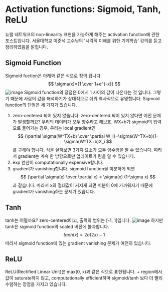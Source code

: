 # Activation functions: Sigmoid, Tanh, ReLU
뉴럴 네트워크의 non-linearity 표현을 가능하게 해주는 activation function에 관한 포스트입니다. 서울대학교 이준석 교수님의 '시각적 이해를 위한 기계학습' 강의를 듣고 정리하였음을 밝힙니다.
## Sigmoid Function
Sigmoid fuction은 아래와 같은 식으로 정의 됩니다.
$$
\sigma(x)={1 \over 1+e^{-x}}
$$
![image](https://user-images.githubusercontent.com/11609881/112778853-6c2c7a80-9080-11eb-9af8-44d9b93ce0a6.png)
Sigmoid function의 장점은 0에서 1 사이의 값이 나온다는 것 입니다. 그렇기 때문에 사람이 값을 해석하기가 상대적으로 쉬워 역사적으로 유명합니다.
Sigmoid function의 단점은 세 가지가 있습니다.
1. zero-centered 되어 있지 않습니다.
zero-centered 되어 있지 않다면 어떤 문제가 발생할까요? 우리의 데이터가 모두 양수라고 해보죠. WX+b가 sigmoid의 입력으로 들어가는 경우, 우리는 local gradient인
$$
{\partial \sigma(W^TX+b) \over \partial W_i}=\sigma(W^TX+b)(1-\sigma(W^TX+b)X_i
$$
를 구해야 합니다. 식을 살펴보면 3가지 요소가 모두 양수임을 알 수 있습니다. 따라서 gradient는 계속 한 방향으로만 업데이트가 됨을 알 수 있습니다.
2. exp 연산이 computationally expensive합니다.
3. gradient가 vanishing합니다.
sigmoid function을 미분하게 되면
$$
{\partial \sigma(x) \over \partial x} = \sigma(x) (1-\sigma x)
$$
과 같습니다. 따라서 x의 절대값이 커지게 되면 미분이 0에 가까워지기 때문에 gradient가 vanishing하는 문제가 있습니다.
## Tanh
tanh는 어떨까요? zero-centered이고, 출력의 범위는 [-1, 1]입니다.
![image](https://user-images.githubusercontent.com/11609881/112780051-f83fa180-9082-11eb-8975-f9c17efd202d.png)
하지만 tanh은 sigmoid function의 scaled 버전에 불과합니다.
$$
tanh(x)=2\sigma(2x)-1
$$
따라서 sigmoid function에 있는 gradient vanishing 문제가 여전히 있습니다.
## ReLU
ReLU(Rectified Linear Unit)은 max(0, x)과 같은 식으로 표현됩니다. + region에서 값이 saturate하지 않고, computationally efficient하며 sigmoid/tanh 보다 더 빨리 수렴하는 장점을 가지고 있습니다.
<!--stackedit_data:
eyJoaXN0b3J5IjpbLTE1OTcxMjMzNTgsLTIxNDY4NTQ5NDMsLT
E5OTk4MDc2NTQsLTE5NDkyNzc5NjcsLTgxOTIxMTI0NSwxODY1
OTE1NDY2XX0=
-->